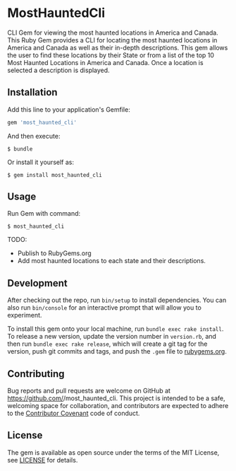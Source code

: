 # MostHauntedCli

CLI Gem for viewing the most haunted locations in America and Canada. This Ruby 
Gem provides a CLI for locating the most haunted locations in America and 
Canada as well as their in-depth descriptions. This gem allows the user to find these
locations by their State or from a list of the top 10 Most Haunted Locations in 
America and Canada. Once a location is selected a description is displayed.

## Installation

Add this line to your application's Gemfile:

```ruby
gem 'most_haunted_cli'
```

And then execute:

    $ bundle

Or install it yourself as:

    $ gem install most_haunted_cli

## Usage

Run Gem with command:

    $ most_haunted_cli
    
TODO:
    
* Publish to RubyGems.org
* Add most haunted locations to each state and their descriptions.

## Development

After checking out the repo, run `bin/setup` to install dependencies. You can also run `bin/console` for an interactive prompt that will allow you to experiment.

To install this gem onto your local machine, run `bundle exec rake install`. To release a new version, update the version number in `version.rb`, and then run `bundle exec rake release`, which will create a git tag for the version, push git commits and tags, and push the `.gem` file to [rubygems.org](https://rubygems.org).

## Contributing

Bug reports and pull requests are welcome on GitHub at https://github.com/<github username>/most_haunted_cli.
This project is intended to be a safe, welcoming space for collaboration, and contributors are expected to adhere to the [Contributor Covenant](https://www.contributor-covenant.org/) code of conduct.

## License 

The gem is available as open source under the terms of the MIT License, 
see [LICENSE](LICENSE.md) for details.
